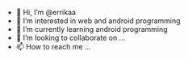 - 👋 Hi, I’m @errikaa
- 👀 I’m interested in web and android programming
- 🌱 I’m currently learning android programming
- 💞️ I’m looking to collaborate on ...
- 📫 How to reach me ...

<!---
errikaa/errikaa is a ✨ special ✨ repository because its `README.md` (this file) appears on your GitHub profile.
You can click the Preview link to take a look at your changes.
--->
